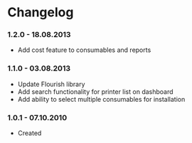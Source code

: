 # Changelog

### 1.2.0 - 18.08.2013
* Add cost feature to consumables and reports

### 1.1.0 - 03.08.2013
* Update Flourish library
* Add search functionality for printer list on dashboard
* Add ability to select multiple consumables for installation

### 1.0.1 - 07.10.2010
* Created